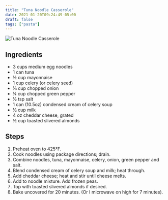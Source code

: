 ```yaml
---
title: "Tuna Noodle Casserole"
date: 2021-01-20T09:24:49-05:00
draft: false
tags: ["pasta"]
---
```


![Tuna Noodle Casserole](https://assets.truggeri.com/images/recipe-book/tuna-noodle-casserole.jpg)

## Ingredients

* 3 cups medium egg noodles
* 1 can tuna
* ½ cup mayonnaise
* 1 cup celery (or celery seed)
* ⅓ cup chopped onion
* ¼ cup chopped green pepper
* ½ tsp salt
* 1 can (10.5oz) condensed cream of celery soup
* ½ cup milk
* 4 oz cheddar cheese, grated
* ½ cup toasted slivered almonds

## Steps

1. Preheat oven to 425°F.
2. Cook noodles using package directions; drain.
3. Combine noodles, tuna, mayonnaise, celery, onion, green pepper and salt.
4. Blend condensed cream of celery soup and milk; heat through.
5. Add cheddar cheese; heat and stir until cheese melts.
6. Add to noodle mixture. Add frozen peas.
7. Top with toasted slivered almonds if desired.
8. Bake uncovered for 20 minutes. (Or I microwave on high for 7 minutes).

